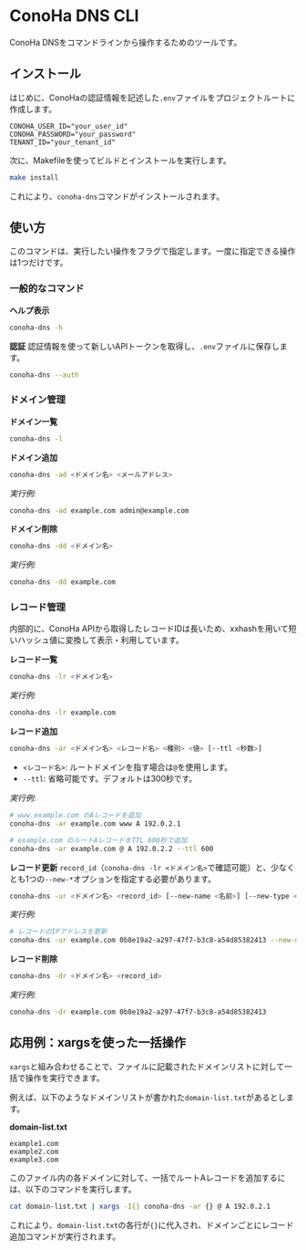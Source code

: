 # ConoHa DNS CLI

ConoHa DNSをコマンドラインから操作するためのツールです。

## インストール

はじめに、ConoHaの認証情報を記述した`.env`ファイルをプロジェクトルートに作成します。

```
CONOHA_USER_ID="your_user_id"
CONOHA_PASSWORD="your_password"
TENANT_ID="your_tenant_id"
```

次に、Makefileを使ってビルドとインストールを実行します。

```bash
make install
```

これにより、`conoha-dns`コマンドがインストールされます。

## 使い方

このコマンドは、実行したい操作をフラグで指定します。一度に指定できる操作は1つだけです。

### 一般的なコマンド

**ヘルプ表示**
```bash
conoha-dns -h
```

**認証**
認証情報を使って新しいAPIトークンを取得し、`.env`ファイルに保存します。
```bash
conoha-dns --auth
```

### ドメイン管理

**ドメイン一覧**
```bash
conoha-dns -l
```

**ドメイン追加**
```bash
conoha-dns -ad <ドメイン名> <メールアドレス>
```
*実行例:*
```bash
conoha-dns -ad example.com admin@example.com
```

**ドメイン削除**
```bash
conoha-dns -dd <ドメイン名>
```
*実行例:*
```bash
conoha-dns -dd example.com
```

### レコード管理

内部的に、ConoHa APIから取得したレコードIDは長いため、xxhashを用いて短いハッシュ値に変換して表示・利用しています。

**レコード一覧**
```bash
conoha-dns -lr <ドメイン名>
```
*実行例:*
```bash
conoha-dns -lr example.com
```

**レコード追加**
```bash
conoha-dns -ar <ドメイン名> <レコード名> <種別> <値> [--ttl <秒数>]
```
- `<レコード名>`: ルートドメインを指す場合は`@`を使用します。
- `--ttl`: 省略可能です。デフォルトは300秒です。

*実行例:*
```bash
# www.example.com のAレコードを追加
conoha-dns -ar example.com www A 192.0.2.1

# example.com のルートAレコードをTTL 600秒で追加
conoha-dns -ar example.com @ A 192.0.2.2 --ttl 600
```

**レコード更新**
`record_id`（`conoha-dns -lr <ドメイン名>`で確認可能）と、少なくとも1つの`--new-*`オプションを指定する必要があります。
```bash
conoha-dns -ur <ドメイン名> <record_id> [--new-name <名前>] [--new-type <種別>] [--new-data <値>] [--new-ttl <TTL>]
```
*実行例:*
```bash
# レコードのIPアドレスを更新
conoha-dns -ur example.com 0b8e19a2-a297-47f7-b3c8-a54d85382413 --new-data 198.51.100.5
```

**レコード削除**
```bash
conoha-dns -dr <ドメイン名> <record_id>
```
*実行例:*
```bash
conoha-dns -dr example.com 0b8e19a2-a297-47f7-b3c8-a54d85382413
```

## 応用例：xargsを使った一括操作

`xargs`と組み合わせることで、ファイルに記載されたドメインリストに対して一括で操作を実行できます。

例えば、以下のようなドメインリストが書かれた`domain-list.txt`があるとします。

**domain-list.txt**
```
example1.com
example2.com
example3.com
```

このファイル内の各ドメインに対して、一括でルートAレコードを追加するには、以下のコマンドを実行します。

```bash
cat domain-list.txt | xargs -I{} conoha-dns -ar {} @ A 192.0.2.1
```

これにより、`domain-list.txt`の各行が`{}`に代入され、ドメインごとにレコード追加コマンドが実行されます。